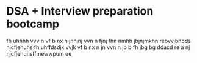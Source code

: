 # DSA + Interview preparation bootcamp
fh  uhhhh
vvv n
vf
b nx
n  jnnjnj
vvn n 
fjnj
fhn  nmhh
jbjnjmkhn
rebvvjbhbds
njcfjehuhs
fh  uhffdsdjx
vvjk
vf 
b nx
n  jn
vvn n jb
 b 
fh
jbg
bg
ddacd
re
a
nj
njcfjehuhsffmewwpum ee
